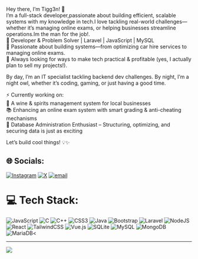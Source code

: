 Hey there, I’m Tigg3n! 👋<br>
I’m a full-stack developer,passionate about building efficient, scalable systems with my knowledge in tech.I love tackling real-world challenges—whether it’s  managing online exams, or helping businesses streamline operations.Im the man for the job!.<br>
🔹 Developer & Problem Solver | Laravel | JavaScript | MySQL<br>
🔹 Passionate about building systems—from optimizing car hire services to managing online exams.<br>
🔹 Always looking for ways to make tech practical & profitable (yes, I actually plan to sell my projects!).<br>

By day, I’m an IT  specialist tackling backend dev challenges. By night, I’m a night owl, whether it’s coding, gaming, or just having a good time.<br>

⚡ Currently working on:<br>
🚀 A wine & spirits management system for local businesses<br>
📚 Enhancing an online exam system with smart grading & anti-cheating mechanisms<br>
💾 Database Administration Enthusiast – Structuring, optimizing, and securing data is just as exciting

Let’s build cool things! 💡✨

## 🌐 Socials:
[![Instagram](https://img.shields.io/badge/Instagram-%23E4405F.svg?logo=Instagram&logoColor=white)](https://instagram.com/tiggenn) [![X](https://img.shields.io/badge/X-black.svg?logo=X&logoColor=white)](https://x.com/tiggen) [![email](https://img.shields.io/badge/Email-D14836?logo=gmail&logoColor=white)](mailto:akipchillat@gmail.com) 

# 💻 Tech Stack:
![JavaScript](https://img.shields.io/badge/javascript-%23323330.svg?style=for-the-badge&logo=javascript&logoColor=%23F7DF1E) ![C](https://img.shields.io/badge/c-%2300599C.svg?style=for-the-badge&logo=c&logoColor=white) ![C++](https://img.shields.io/badge/c++-%2300599C.svg?style=for-the-badge&logo=c%2B%2B&logoColor=white) ![CSS3](https://img.shields.io/badge/css3-%231572B6.svg?style=for-the-badge&logo=css3&logoColor=white) ![Java](https://img.shields.io/badge/java-%23ED8B00.svg?style=for-the-badge&logo=openjdk&logoColor=white) ![Bootstrap](https://img.shields.io/badge/bootstrap-%238511FA.svg?style=for-the-badge&logo=bootstrap&logoColor=white) ![Laravel](https://img.shields.io/badge/laravel-%23FF2D20.svg?style=for-the-badge&logo=laravel&logoColor=white) ![NodeJS](https://img.shields.io/badge/node.js-6DA55F?style=for-the-badge&logo=node.js&logoColor=white) ![React](https://img.shields.io/badge/react-%2320232a.svg?style=for-the-badge&logo=react&logoColor=%2361DAFB) ![TailwindCSS](https://img.shields.io/badge/tailwindcss-%2338B2AC.svg?style=for-the-badge&logo=tailwind-css&logoColor=white) ![Vue.js](https://img.shields.io/badge/vue.js-%2335495e.svg?style=for-the-badge&logo=vuedotjs&logoColor=%234FC08D) ![SQLite](https://img.shields.io/badge/sqlite-%2307405e.svg?style=for-the-badge&logo=sqlite&logoColor=white) ![MySQL](https://img.shields.io/badge/mysql-4479A1.svg?style=for-the-badge&logo=mysql&logoColor=white) ![MongoDB](https://img.shields.io/badge/MongoDB-%234ea94b.svg?style=for-the-badge&logo=mongodb&logoColor=white) ![MariaDB](https://img.shields.io/badge/MariaDB-003545?style=for-the-badge&logo=mariadb&logoColor=white)<




---
[![](https://visitcount.itsvg.in/api?id=tiggen&icon=0&color=0)](https://visitcount.itsvg.in)

<!-- Proudly created with GPRM ( https://gprm.itsvg.in ) -->
